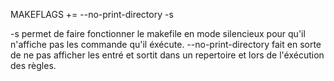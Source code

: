 MAKEFLAGS += --no-print-directory -s

-s permet de faire fonctionner le makefile en mode silencieux pour qu'il n'affiche pas les commande qu'il éxécute.
--no-print-directory fait en sorte de ne pas afficher les entré et sortit dans un repertoire et lors de l'éxécution des règles.
